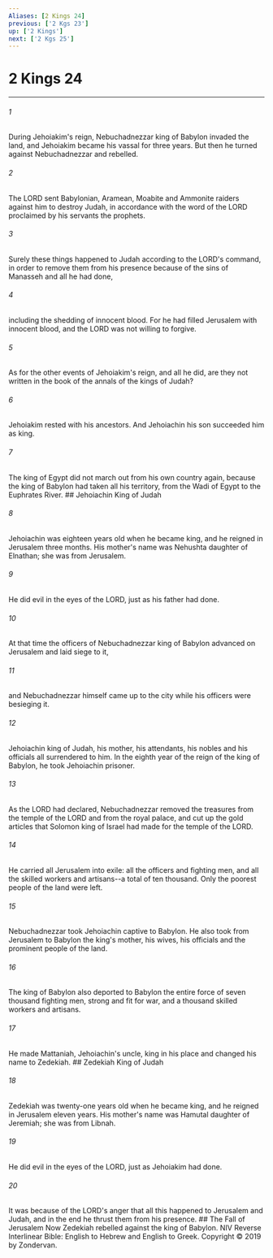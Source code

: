 ```yaml
---
Aliases: [2 Kings 24]
previous: ['2 Kgs 23']
up: ['2 Kings']
next: ['2 Kgs 25']
---
```

# 2 Kings 24

***


###### 1 
During Jehoiakim's reign, Nebuchadnezzar king of Babylon invaded the land, and Jehoiakim became his vassal for three years. But then he turned against Nebuchadnezzar and rebelled. 

###### 2 
The LORD sent Babylonian, Aramean, Moabite and Ammonite raiders against him to destroy Judah, in accordance with the word of the LORD proclaimed by his servants the prophets. 

###### 3 
Surely these things happened to Judah according to the LORD's command, in order to remove them from his presence because of the sins of Manasseh and all he had done, 

###### 4 
including the shedding of innocent blood. For he had filled Jerusalem with innocent blood, and the LORD was not willing to forgive. 

###### 5 
As for the other events of Jehoiakim's reign, and all he did, are they not written in the book of the annals of the kings of Judah? 

###### 6 
Jehoiakim rested with his ancestors. And Jehoiachin his son succeeded him as king. 

###### 7 
The king of Egypt did not march out from his own country again, because the king of Babylon had taken all his territory, from the Wadi of Egypt to the Euphrates River. ## Jehoiachin King of Judah 

###### 8 
Jehoiachin was eighteen years old when he became king, and he reigned in Jerusalem three months. His mother's name was Nehushta daughter of Elnathan; she was from Jerusalem. 

###### 9 
He did evil in the eyes of the LORD, just as his father had done. 

###### 10 
At that time the officers of Nebuchadnezzar king of Babylon advanced on Jerusalem and laid siege to it, 

###### 11 
and Nebuchadnezzar himself came up to the city while his officers were besieging it. 

###### 12 
Jehoiachin king of Judah, his mother, his attendants, his nobles and his officials all surrendered to him. In the eighth year of the reign of the king of Babylon, he took Jehoiachin prisoner. 

###### 13 
As the LORD had declared, Nebuchadnezzar removed the treasures from the temple of the LORD and from the royal palace, and cut up the gold articles that Solomon king of Israel had made for the temple of the LORD. 

###### 14 
He carried all Jerusalem into exile: all the officers and fighting men, and all the skilled workers and artisans--a total of ten thousand. Only the poorest people of the land were left. 

###### 15 
Nebuchadnezzar took Jehoiachin captive to Babylon. He also took from Jerusalem to Babylon the king's mother, his wives, his officials and the prominent people of the land. 

###### 16 
The king of Babylon also deported to Babylon the entire force of seven thousand fighting men, strong and fit for war, and a thousand skilled workers and artisans. 

###### 17 
He made Mattaniah, Jehoiachin's uncle, king in his place and changed his name to Zedekiah. ## Zedekiah King of Judah 

###### 18 
Zedekiah was twenty-one years old when he became king, and he reigned in Jerusalem eleven years. His mother's name was Hamutal daughter of Jeremiah; she was from Libnah. 

###### 19 
He did evil in the eyes of the LORD, just as Jehoiakim had done. 

###### 20 
It was because of the LORD's anger that all this happened to Jerusalem and Judah, and in the end he thrust them from his presence. ## The Fall of Jerusalem Now Zedekiah rebelled against the king of Babylon. NIV Reverse Interlinear Bible: English to Hebrew and English to Greek. Copyright © 2019 by Zondervan.
